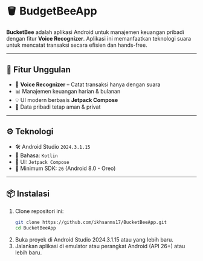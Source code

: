 # 🪣 BudgetBeeApp

**BucketBee** adalah aplikasi Android untuk manajemen keuangan pribadi dengan fitur **Voice Recognizer**. Aplikasi ini memanfaatkan teknologi suara untuk mencatat transaksi secara efisien dan hands-free.

---

## 🚀 Fitur Unggulan

- 🎤 **Voice Recognizer** – Catat transaksi hanya dengan suara
- 📊 Manajemen keuangan harian & bulanan
- 💡 UI modern berbasis **Jetpack Compose**
- 🔐 Data pribadi tetap aman & privat

---

## ⚙️ Teknologi

- 🛠️ Android Studio `2024.3.1.15`
- 🧠 Bahasa: `Kotlin`
- 🎨 UI: `Jetpack Compose`
- 📱 Minimum SDK: `26` (Android 8.0 - Oreo)

---

## 📦 Instalasi

1. Clone repositori ini:
   ```bash
   git clone https://github.com/ikhsanms17/BucketBeeApp.git
   cd BucketBeeApp
2. Buka proyek di Android Studio 2024.3.1.15 atau yang lebih baru.
3. Jalankan aplikasi di emulator atau perangkat Android (API 26+) atau lebih baru.
